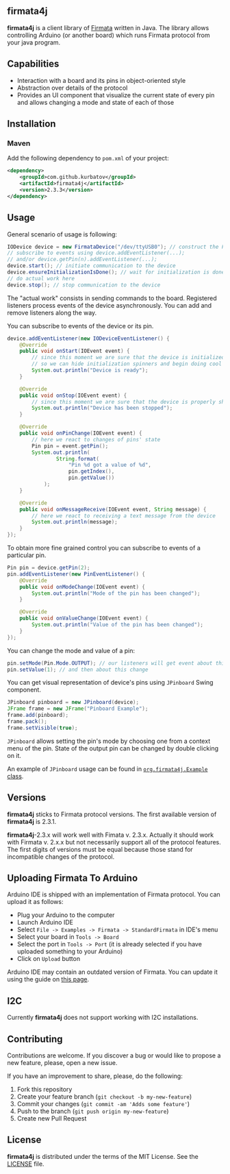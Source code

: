 ## firmata4j
**firmata4j** is a client library of [Firmata](http://www.firmata.org/) written
in Java. The library allows controlling Arduino (or another
board) which runs Firmata protocol from your java program.

## Capabilities
- Interaction with a board and its pins in object-oriented style
- Abstraction over details of the protocol
- Provides an UI component that visualize the current state of every pin and
allows changing a mode and state of each of those

## Installation

### Maven
Add the following dependency to `pom.xml` of your project:

```xml
<dependency>
    <groupId>com.github.kurbatov</groupId>
    <artifactId>firmata4j</artifactId>
    <version>2.3.3</version>
</dependency>
```

## Usage
General scenario of usage is following:
```java
IODevice device = new FirmataDevice("/dev/ttyUSB0"); // construct the Firmata device instance using the name of a port
// subscribe to events using device.addEventListener(...);
// and/or device.getPin(n).addEventListener(...);
device.start(); // initiate communication to the device
device.ensureInitializationIsDone(); // wait for initialization is done
// do actual work here
device.stop(); // stop communication to the device
```

The "actual work" consists in sending commands to the board. Registered
listeners process events of the device asynchronously. You can add and
remove listeners along the way.

You can subscribe to events of the device or its pin.

```java
device.addEventListener(new IODeviceEventListener() {
    @Override
    public void onStart(IOEvent event) {
        // since this moment we are sure that the device is initialized
        // so we can hide initialization spinners and begin doing cool stuff
        System.out.println("Device is ready");
    }

    @Override
    public void onStop(IOEvent event) {
        // since this moment we are sure that the device is properly shut down
        System.out.println("Device has been stopped");
    }

    @Override
    public void onPinChange(IOEvent event) {
        // here we react to changes of pins' state
        Pin pin = event.getPin();
        System.out.println(
                String.format(
                    "Pin %d got a value of %d",
                    pin.getIndex(),
                    pin.getValue())
            );
    }

    @Override
    public void onMessageReceive(IOEvent event, String message) {
        // here we react to receiving a text message from the device
        System.out.println(message);
    }
});
```

To obtain more fine grained control you can subscribe to events of a particular
pin.

```java
Pin pin = device.getPin(2);
pin.addEventListener(new PinEventListener() {
    @Override
    public void onModeChange(IOEvent event) {
        System.out.println("Mode of the pin has been changed");
    }

    @Override
    public void onValueChange(IOEvent event) {
        System.out.println("Value of the pin has been changed");
    }
});
```

You can change the mode and value of a pin:

```java
pin.setMode(Pin.Mode.OUTPUT); // our listeners will get event about this change
pin.setValue(1); // and then about this change
```

You can get visual representation of device's pins using `JPinboard` Swing component.

```java
JPinboard pinboard = new JPinboard(device);
JFrame frame = new JFrame("Pinboard Example");
frame.add(pinboard);
frame.pack();
frame.setVisible(true);
```

`JPinboard` allows setting the pin's mode by choosing one from a context menu of
the pin. State of the output pin can be changed by double clicking on it.

An example of `JPinboard` usage can be found in
[`org.firmata4j.Example` class](https://github.com/kurbatov/firmata4j/blob/master/src/main/java/org/firmata4j/Example.java).

## Versions
**firmata4j** sticks to Firmata protocol versions. The first available version
of **firmata4j** is 2.3.1.

**firmata4j**-2.3.x will work well with Fimata v. 2.3.x. Actually it should work
with Firmata v. 2.x.x but not necessarily support all of the protocol features.
The first digits of versions must be equal because those stand for incompatible
changes of the protocol.

## Uploading Firmata To Arduino
Arduino IDE is shipped with an implementation of Firmata protocol. You can
upload it as follows:

- Plug your Arduino to the computer
- Launch Arduino IDE
- Select `File -> Examples -> Firmata -> StandardFirmata` in IDE's menu
- Select your board in `Tools -> Board`
- Select the port in `Tools -> Port` (it is already selected if you have uploaded something to your Arduino)
- Click on `Upload` button

Arduino IDE may contain an outdated version of Firmata.
You can update it using the guide on
[this page](https://github.com/firmata/arduino).

## I2C
Currently **firmata4j** does not support working with I2C installations.

## Contributing
Contributions are welcome. If you discover a bug or would like to propose a new
feature, please, open a new issue.

If you have an improvement to share, please, do the following:

1. Fork this repository
2. Create your feature branch (`git checkout -b my-new-feature`)
3. Commit your changes (`git commit -am 'Adds some feature'`)
4. Push to the branch (`git push origin my-new-feature`)
5. Create new Pull Request

## License
**firmata4j** is distributed under the terms of the MIT License. See the
[LICENSE](https://github.com/kurbatov/firmata4j/blob/master/LICENSE) file.
